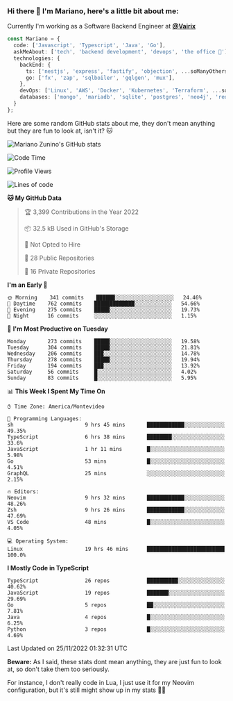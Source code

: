 ### Hi there 👋 I'm Mariano, here's a little bit about me:

Currently I'm working as a Software Backend Engineer at [**@Vairix**](https://vairix.com)

```ts
const Mariano = {
  code: ['Javascript', 'Typescript', 'Java', 'Go'],
  askMeAbout: ['tech', 'backend development', 'devops', 'the office 💼'],
  technologies: {
    backEnd: {
      ts: ['nestjs', 'express', 'fastify', 'objection', ...soManyOthersFrameworks],
      go: ['fx', 'zap', 'sqlboiler', 'gqlgen', 'mux'],
    },
    devOps: ['Linux', 'AWS', 'Docker', 'Kubernetes', 'Terraform', ...soManyOthersTools],
    databases: ['mongo', 'mariadb', 'sqlite', 'postgres', 'neo4j', 'redis'],
  }
};
```

Here are some random GitHub stats about me, they don't mean anything but they are fun to look at, isn't it? 🐱

![Mariano Zunino's GitHub stats](https://github-readme-stats.vercel.app/api?username=marianozunino&count_private=true&show_icons=true&theme=radical)

<!--START_SECTION:waka-->
![Code Time](http://img.shields.io/badge/Code%20Time-336%20hrs%2041%20mins-blue)

![Profile Views](http://img.shields.io/badge/Profile%20Views-0-blue)

![Lines of code](https://img.shields.io/badge/From%20Hello%20World%20I%27ve%20Written-372%20Thousand%20lines%20of%20code-blue)

**🐱 My GitHub Data** 

> 🏆 3,399 Contributions in the Year 2022
 > 
> 📦 32.5 kB Used in GitHub's Storage 
 > 
> 🚫 Not Opted to Hire
 > 
> 📜 28 Public Repositories 
 > 
> 🔑 16 Private Repositories  
 > 
**I'm an Early 🐤** 

```text
🌞 Morning    341 commits    ██████░░░░░░░░░░░░░░░░░░░   24.46% 
🌆 Daytime    762 commits    █████████████░░░░░░░░░░░░   54.66% 
🌃 Evening    275 commits    █████░░░░░░░░░░░░░░░░░░░░   19.73% 
🌙 Night      16 commits     ░░░░░░░░░░░░░░░░░░░░░░░░░   1.15%

```
📅 **I'm Most Productive on Tuesday** 

```text
Monday       273 commits    █████░░░░░░░░░░░░░░░░░░░░   19.58% 
Tuesday      304 commits    █████░░░░░░░░░░░░░░░░░░░░   21.81% 
Wednesday    206 commits    ███░░░░░░░░░░░░░░░░░░░░░░   14.78% 
Thursday     278 commits    █████░░░░░░░░░░░░░░░░░░░░   19.94% 
Friday       194 commits    ███░░░░░░░░░░░░░░░░░░░░░░   13.92% 
Saturday     56 commits     █░░░░░░░░░░░░░░░░░░░░░░░░   4.02% 
Sunday       83 commits     █░░░░░░░░░░░░░░░░░░░░░░░░   5.95%

```


📊 **This Week I Spent My Time On** 

```text
⌚︎ Time Zone: America/Montevideo

💬 Programming Languages: 
sh                       9 hrs 45 mins       ████████████░░░░░░░░░░░░░   49.35% 
TypeScript               6 hrs 38 mins       ████████░░░░░░░░░░░░░░░░░   33.6% 
JavaScript               1 hr 11 mins        █░░░░░░░░░░░░░░░░░░░░░░░░   5.98% 
Go                       53 mins             █░░░░░░░░░░░░░░░░░░░░░░░░   4.51% 
GraphQL                  25 mins             ░░░░░░░░░░░░░░░░░░░░░░░░░   2.15%

🔥 Editors: 
Neovim                   9 hrs 32 mins       ████████████░░░░░░░░░░░░░   48.26% 
Zsh                      9 hrs 26 mins       ████████████░░░░░░░░░░░░░   47.69% 
VS Code                  48 mins             █░░░░░░░░░░░░░░░░░░░░░░░░   4.05%

💻 Operating System: 
Linux                    19 hrs 46 mins      █████████████████████████   100.0%

```

**I Mostly Code in TypeScript** 

```text
TypeScript               26 repos            ██████████░░░░░░░░░░░░░░░   40.62% 
JavaScript               19 repos            ███████░░░░░░░░░░░░░░░░░░   29.69% 
Go                       5 repos             ██░░░░░░░░░░░░░░░░░░░░░░░   7.81% 
Java                     4 repos             █░░░░░░░░░░░░░░░░░░░░░░░░   6.25% 
Python                   3 repos             █░░░░░░░░░░░░░░░░░░░░░░░░   4.69%

```



 Last Updated on 25/11/2022 01:32:31 UTC
<!--END_SECTION:waka-->

**Beware:** As I said, these stats dont mean anything, they are just fun to look at, so don't take them too seriously.

For instance, I don't really code in Lua, I just use it for my Neovim configuration, but it's still might show up in my stats 🤷‍♂️
